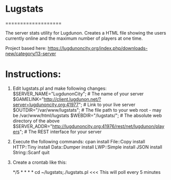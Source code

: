 # Lugstats
===================

The server stats utility for Lugdunon. Creates a HTML file showing the users currently online and the maximum number of players at one time.

Project based here: https://lugdunoncity.org/index.php/downloads-new/category/13-server

# Instructions:

1) Edit lugstats.pl and make following changes:
	$SERVER_NAME="LugdunonCity";    # The name of your server
	$GAMELINK="http://client.lugdunon.net/?server=lugdunoncity.org:41977"; # Link to your live server
	$OUTDIR="/var/www/lugstats";    # The file path to your web root - may be /var/www/html/lugstats
	$WEBDIR="/lugstats/";           # The absolute web directory of the above
	$SERVER_ADDR="http://lugdunoncity.org:41976/rest/net/lugdunon/players"; # The REST interface for your server

2) Execute the following commands:
    cpan
    install File::Copy
    install HTTP::Tiny
    install Data::Dumper
    install LWP::Simple
    install JSON
    install String::Scanf
    quit

3) Create a crontab like this:
   >>>
	*/5 * * * * cd ~/lugstats;./lugstats.pl
   <<<
   This will poll every 5 minutes
